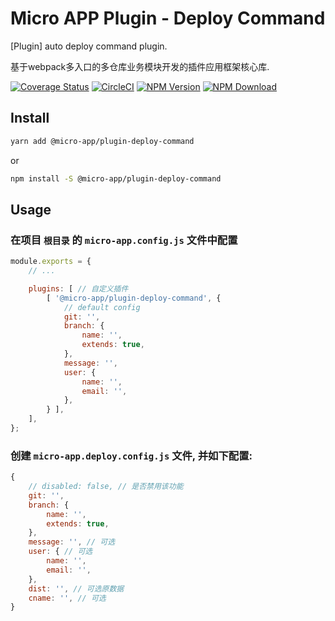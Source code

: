 # Micro APP Plugin - Deploy Command

[Plugin] auto deploy command plugin.

基于webpack多入口的多仓库业务模块开发的插件应用框架核心库.

[![Coverage Status][Coverage-img]][Coverage-url]
[![CircleCI][CircleCI-img]][CircleCI-url]
[![NPM Version][npm-img]][npm-url]
[![NPM Download][download-img]][download-url]

[Coverage-img]: https://coveralls.io/repos/github/MicrosApp/MicroApp-Plugin-Deploy-Command/badge.svg?branch=master
[Coverage-url]: https://coveralls.io/github/MicrosApp/MicroApp-Plugin-Deploy-Command?branch=master
[CircleCI-img]: https://circleci.com/gh/MicrosApp/MicroApp-Plugin-Deploy-Command/tree/master.svg?style=svg
[CircleCI-url]: https://circleci.com/gh/MicrosApp/MicroApp-Plugin-Deploy-Command/tree/master
[npm-img]: https://img.shields.io/npm/v/@micro-app/plugin-deploy-command.svg?style=flat-square
[npm-url]: https://npmjs.org/package/@micro-app/plugin-deploy-command
[download-img]: https://img.shields.io/npm/dm/@micro-app/plugin-deploy-command.svg?style=flat-square
[download-url]: https://npmjs.org/package/@micro-app/plugin-deploy-command

## Install

```sh
yarn add @micro-app/plugin-deploy-command
```

or

```sh
npm install -S @micro-app/plugin-deploy-command
```

## Usage

### 在项目 `根目录` 的 `micro-app.config.js` 文件中配置

```js
module.exports = {
    // ...

    plugins: [ // 自定义插件
        [ '@micro-app/plugin-deploy-command', {
            // default config
            git: '',
            branch: {
                name: '',
                extends: true,
            },
            message: '',
            user: {
                name: '',
                email: '',
            },
        } ],
    ],
};
```


### 创建 `micro-app.deploy.config.js` 文件, 并如下配置:

```js
{
    // disabled: false, // 是否禁用该功能
    git: '',
    branch: {
        name: '',
        extends: true,
    },
    message: '', // 可选
    user: { // 可选
        name: '',
        email: '',
    },
    dist: '', // 可选原数据
    cname: '', // 可选
}
```
